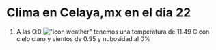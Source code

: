 # Clima en Celaya,mx en el dia 22

1. A las 0:0 !["icon weather"](http://openweathermap.org/img/w/01n.png) tenemos una temperatura de 11.49 C con cielo claro y  vientos de 0.95 y nubosidad al 0%
